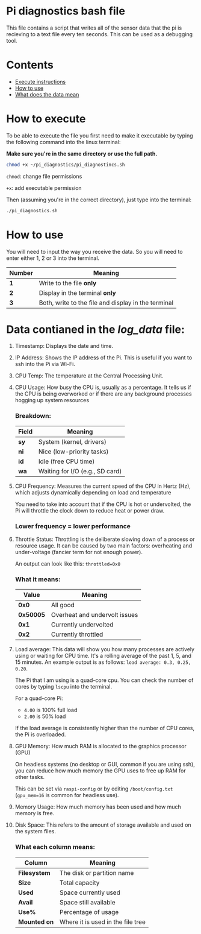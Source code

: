 # Pi diagnostics bash file

This file contains a script that writes all of the sensor data that the pi is recieving to a text file every ten seconds. This can be used as a debugging tool.

# Contents

- [Execute instructions](#how-to-execute)
- [How to use](#how-to-use)
- [What does the data mean](#data-contianed-in-the-log_data-file)

# How to execute

To be able to execute the file you first need to make it executable by typing the following command into the linux terminal:

**Make sure you're in the same directory or use the full path.**

```bash
chmod +x ~/pi_diagnostics/pi_diagnostincs.sh
```

`chmod`: change file permissions

`+x`: add executable permission

Then (assuming you're in the correct directory), just type into the terminal:

```bash
./pi_diagnostics.sh
```

# How to use

You will need to input the way you receive the data. So you will need to enter either 1, 2 or 3 into the terminal.

| Number        | Meaning                                             |
| ------------- | --------------------------------------------------- |
| **1**         | Write to the file **only**                          |
| **2**         | Display in the terminal **only**                    |
| **3**         | Both, write to the file and display in the terminal |

# Data contianed in the *log_data* file:

1. Timestamp: Displays the date and time.
2. IP Address: Shows the IP address of the Pi. This is useful if you want to ssh into the Pi via Wi-Fi.
3. CPU Temp: The temperature at the Central Processing Unit.
4. CPU Usage: How busy the CPU is, usually as a percentage. It tells us if the CPU is being overworked or if there are any background processes hogging up system resources

    ### Breakdown:

    Field            | Meaning                           |
    | -------------- | --------------------------------- |
    | **sy**         | System (kernel, drivers)          |
    | **ni**         | Nice (low-priority tasks)         |
    | **id**         | Idle (free CPU time)              |
    | **wa**         | Waiting for I/O (e.g., SD card)   |

5. CPU Frequency: Measures the current speed of the CPU in Hertz (Hz), which adjusts dynamically depending on load and temperature

    You need to take into account that if the CPU is hot or undervolted, the Pi will throttle the clock down to reduce heat or power draw. 

    ### **Lower frequency = lower performance**

6. Throttle Status: Throttling is the deliberate slowing down of a process or resource usage. It can be caused by two main factors: overheating and under-voltage (fancier term for not enough power).

    An output can look like this: `throttled=0x0`

    ### What it means:

     Value           | Meaning                       |
    | -------------- |------------------------------ |
    | **0x0**        | All good                      |
    | **0x50005**    | Overheat and undervolt issues |
    | **0x1**        | Currently undervolted         |
    | **0x2**        | Currently throttled           |

7. Load average: This data will show you how many processes are actively using or waiting for CPU time. It's a rolling average of the past 1, 5, and 15 minutes.
    An example output is as follows: ```load average: 0.3, 0.25, 0.20```.

    The Pi that I am using is a quad-core cpu. You can check the number of cores by typing ```lscpu``` into the terminal.

    For a quad-core Pi:

    - `4.00` is 100% full load
    - `2.00` is 50% load

    If the load average is consistently higher than the number of CPU cores, the Pi is overloaded.

8. GPU Memory: How much RAM is allocated to the graphics processor (GPU)

    On headless systems (no desktop or GUI, common if you are using ssh), you can reduce how much memory the GPU uses to free up RAM for other tasks.

    This can be set via `raspi-config` or by editing `/boot/config.txt` (`gpu_mem=16` is common for headless use).

9. Memory Usage: How much memory has been used and how much memory is free.                                  

10. Disk Space: This refers to the amount of storage available and used on the system files.

    ### What each column means:
    Column           | Meaning                           |
    | -------------- | --------------------------------- |
    | **Filesystem** | The disk or partition name        |
    | **Size**       | Total capacity                    |
    | **Used**       | Space currently used              |
    | **Avail**      | Space still available             |
    | **Use%**       | Percentage of usage               |
    | **Mounted on** | Where it is used in the file tree |




